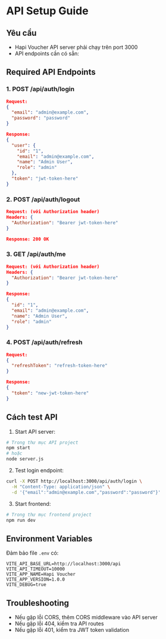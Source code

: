 # API Setup Guide

## Yêu cầu
- Hapi Voucher API server phải chạy trên port 3000
- API endpoints cần có sẵn:

## Required API Endpoints

### 1. POST /api/auth/login
```json
Request:
{
  "email": "admin@example.com",
  "password": "password"
}

Response:
{
  "user": {
    "id": "1",
    "email": "admin@example.com",
    "name": "Admin User",
    "role": "admin"
  },
  "token": "jwt-token-here"
}
```

### 2. POST /api/auth/logout
```json
Request: (với Authorization header)
Headers: {
  "Authorization": "Bearer jwt-token-here"
}

Response: 200 OK
```

### 3. GET /api/auth/me
```json
Request: (với Authorization header)
Headers: {
  "Authorization": "Bearer jwt-token-here"
}

Response:
{
  "id": "1",
  "email": "admin@example.com",
  "name": "Admin User",
  "role": "admin"
}
```

### 4. POST /api/auth/refresh
```json
Request:
{
  "refreshToken": "refresh-token-here"
}

Response:
{
  "token": "new-jwt-token-here"
}
```

## Cách test API

1. Start API server:
```bash
# Trong thư mục API project
npm start
# hoặc
node server.js
```

2. Test login endpoint:
```bash
curl -X POST http://localhost:3000/api/auth/login \
  -H "Content-Type: application/json" \
  -d '{"email":"admin@example.com","password":"password"}'
```

3. Start frontend:
```bash
# Trong thư mục frontend project
npm run dev
```

## Environment Variables

Đảm bảo file `.env` có:
```env
VITE_API_BASE_URL=http://localhost:3000/api
VITE_API_TIMEOUT=10000
VITE_APP_NAME=Hapi Voucher
VITE_APP_VERSION=1.0.0
VITE_DEBUG=true
```

## Troubleshooting

- Nếu gặp lỗi CORS, thêm CORS middleware vào API server
- Nếu gặp lỗi 404, kiểm tra API routes
- Nếu gặp lỗi 401, kiểm tra JWT token validation
